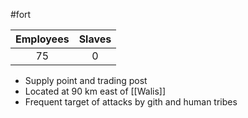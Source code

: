 #fort 

| Employees | Slaves |
| :-: | :-: |
| 75 | 0 |

- Supply point and trading post
- Located at 90 km east of [[Walis]]
- Frequent target of attacks by gith and human tribes